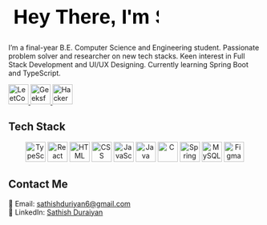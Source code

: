<h1>
  <svg width="300" height="60" xmlns="http://www.w3.org/2000/svg">
    <text x="10" y="40" font-family="Arial" font-size="40" fill="black">Hey There, I'm Sathish Duraiyan</text>
  </svg>
  </h1>
  <p>I’m a final-year B.E. Computer Science and Engineering student. Passionate problem solver and researcher on new tech stacks. 
    Keen interest in Full Stack Development and UI/UX Designing. Currently learning Spring Boot and TypeScript.</p>

<p>
  <a href="https://leetcode.com/u/Sathish_Duraiyan/">
    <img src="https://upload.wikimedia.org/wikipedia/commons/1/19/LeetCode_logo_black.png" alt="LeetCode" width="40" >
  </a>
  <a href="#">
    <img src="https://upload.wikimedia.org/wikipedia/commons/4/43/GeeksforGeeks.svg" alt="GeeksforGeeks" width="40" margin="5";>
  </a>
  <a href="#">
    <img src="https://upload.wikimedia.org/wikipedia/commons/6/65/HackerRank_logo.png" alt="HackerRank" width="40">
  </a>
</p>

## **Tech Stack**
<p align="center">
  <img src="https://cdn.jsdelivr.net/gh/devicons/devicon/icons/typescript/typescript-original.svg" alt="TypeScript" width="40" height="40">
  <img src="https://cdn.jsdelivr.net/gh/devicons/devicon/icons/react/react-original.svg" alt="React" width="40" height="40" >
  <img src="https://cdn.jsdelivr.net/gh/devicons/devicon/icons/html5/html5-original.svg" alt="HTML" width="40" height="40">
  <img src="https://cdn.jsdelivr.net/gh/devicons/devicon/icons/css3/css3-original.svg" alt="CSS" width="40" height="40">
  <img src="https://cdn.jsdelivr.net/gh/devicons/devicon/icons/javascript/javascript-original.svg" alt="JavaScript" width="40" height="40">
  <img src="https://cdn.jsdelivr.net/gh/devicons/devicon/icons/java/java-original.svg" alt="Java" width="40" height="40">
  <img src="https://cdn.jsdelivr.net/gh/devicons/devicon/icons/c/c-original.svg" alt="C" width="40" height="40">
  <img src="https://cdn.jsdelivr.net/gh/devicons/devicon/icons/spring/spring-original.svg" alt="Spring Boot" width="40" height="40">
  <img src="https://cdn.jsdelivr.net/gh/devicons/devicon/icons/mysql/mysql-original.svg" alt="MySQL" width="40" height="40">
  <img src="https://cdn.jsdelivr.net/gh/devicons/devicon/icons/figma/figma-original.svg" alt="Figma" width="40" height="40">
</p>



## **Contact Me**
📧 Email: sathishduriyan6@gmail.com  
🔗 LinkedIn: [Sathish Duraiyan](https://www.linkedin.com/in/sathish-duraiyan-043a1624b/)
